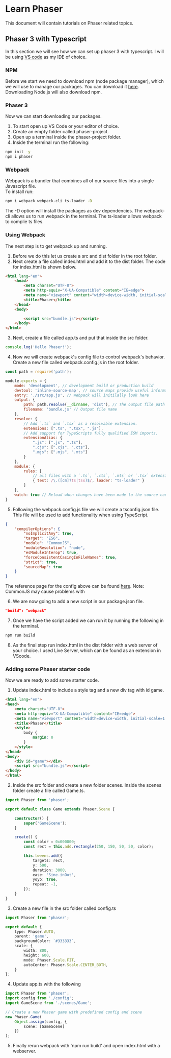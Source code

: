 # Learn Phaser
This document will contain tutorials on Phaser related topics.

## Phaser 3 with Typescript
In this section we will see how we can set up phaser 3 with typescript. I will be using [VS code](https://code.visualstudio.com/) as my IDE of choice.

### NPM
Before we start we need to download npm (node package manager), which we will use to manage our packages. You can download it [here](https://nodejs.org/en/). Downloading Node.js will also download npm.

### Phaser 3 
Now we can start downloading our packages.
1. To start open up VS Code or your editor of choice.
2. Create an empty folder called phaser-project.
3. Open up a terminal inside the phaser-project folder.
4. Inside the terminal run the following:
```bash
npm init -y
npm i phaser
```

### Webpack
Webpack is a bundler that combines all of our source files into a single Javascript file.  
To install run:
```bash
npm i webpack webpack-cli ts-loader -D
```
The -D option will install the packages as dev dependencies. The webpack-cli allows us to run webpack in the terminal. The ts-loader allows webpack to complie ts files.

### Using Webpack
The next step is to get webpack up and running. 
1. Before we do this let us create a src and dist folder in the root folder.
2. Next create a file called index.html and add it to the dist folder. The code for index.html is shown below.
```html
<html lang="en">
    <head>
        <meta charset="UTF-8">
        <meta http-equiv="X-UA-Compatible" content="IE=edge">
        <meta name="viewport" content="width=device-width, initial-scale=1.0">
        <title>Phaser</title>
    </head>
    <body>

        <script src="bundle.js"></script>
    </body>
</html>
```

3. Next, create a file called app.ts and put that inside the src folder. 
```Typescript
console.log('Hello Phaser!');
```

4. Now we will create webpack's config file to control webpack's behavior. Create a new file called webpack.config.js in the root folder.
```Javascript
const path = require('path');

module.exports = {
    mode: 'development', // development build or production build
    devtool: 'inline-source-map', // source maps provide useful information durning development
    entry: './src/app.js', // Webpack will initilally look here
    output: {
        path: path.resolve(__dirname, 'dist'), // The output file path
        filename: 'bundle.js' // Output file name
    },
    resolve: {
        // Add `.ts` and `.tsx` as a resolvable extension.
        extensions: [".ts", ".tsx", ".js"],
        // Add support for TypeScripts fully qualified ESM imports.
        extensionAlias: {
            ".js": [".js", ".ts"],
            ".cjs": [".cjs", ".cts"],
            ".mjs": [".mjs", ".mts"]
        }
    },
    module: {
        rules: [
            // all files with a `.ts`, `.cts`, `.mts` or `.tsx` extension will be handled by `ts-loader`
            { test: /\.([cm]?ts|tsx)$/, loader: "ts-loader" }
        ]
    },
    watch: true // Reload when changes have been made to the source code.
}
```

5. Following the webpack.config.js file we will create a tsconfig.json file. This file will be used to add functionality when using TypeScript.
```json
{
    "compilerOptions": {
        "noImplicitAny": true,
        "target": "ES6",
        "module": "CommonJS",
        "moduleResolution": "node",
        "esModuleInterop": true,
        "forceConsistentCasingInFileNames": true,
        "strict": true,
        "sourceMap": true
    }
}
```
The reference page for the config above can be found [here](https://www.typescriptlang.org/tsconfig).
Note: CommonJS may cause problems with 

6. We are now going to add a new script in our package.json file.
```json
"build": "webpack"
```
7. Once we have the script added we can run it by running the following in the terminal.
```bash
npm run build
```
8. As the final step run index.html in the dist folder with a web server of your choice. I used Live Server, which can be found as an extension in VScode.


### Adding some Phaser starter code
Now we are ready to add some starter code.
1. Update index.html to include a style tag and a new div tag with id game.
```html
<html lang="en">
<head>
    <meta charset="UTF-8">
    <meta http-equiv="X-UA-Compatible" content="IE=edge">
    <meta name="viewport" content="width=device-width, initial-scale=1.0">
    <title>Phaser</title>
    <style>
        body {
            margin: 0
        }
    </style>
</head>
<body>
    <div id="game"></div>
    <script src="bundle.js"></script>
</body>
</html>
```

2. Inside the src folder and create a new folder scenes. Inside the scenes folder create a file called Game.ts.
```Typescript
import Phaser from 'phaser';

export default class Game extends Phaser.Scene {

    constructor() {
        super('GameScene');
    }

    create() {
        const color = 0x000000;
        const rect = this.add.rectangle(250, 150, 50, 50, color);

        this.tweens.add({
            targets: rect,
            y: 500,
            duration: 3000,
            ease: 'Sine.inOut',
            yoyo: true,
            repeat: -1,
        });
    }
}
```

3. Create a new file in the src folder called config.ts
```Typescript
import Phaser from 'phaser';

export default {
    type: Phaser.AUTO,
    parent: 'game',
    backgroundColor: `#333333`,
    scale: {
        width: 800,
        height: 600,
        mode: Phaser.Scale.FIT,
        autoCenter: Phaser.Scale.CENTER_BOTH,
    }
};
```

4. Update app.ts with the following
```Typescript
import Phaser from 'phaser';
import config from './config';
import GameScene from './scenes/Game';

// Create a new Phaser game with predefined config and scene
new Phaser.Game(
    Object.assign(config, {
        scene: [GameScene]
    })
);
```

5. Finally rerun webpack with 'npm run build' and open index.html with a webserver.
